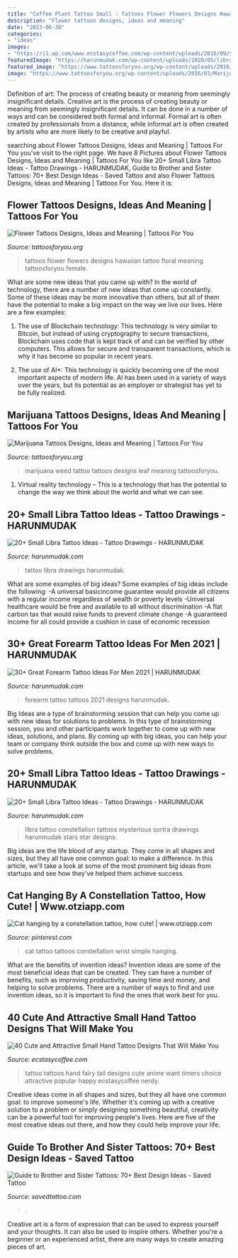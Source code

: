 ```yaml
---
title: "Coffee Plant Tattoo Small : Tattoos Flower Flowers Designs Hawaiian Tattoo Floral Meaning Tattoosforyou Female"
description: "Flower tattoos designs, ideas and meaning"
date: "2023-06-30"
categories:
- "ideas"
images:
- "https://i1.wp.com/www.ecstasycoffee.com/wp-content/uploads/2016/09/Small-tattoos-are-the-popular-choice-of-first-timers..jpg"
featuredImage: "https://harunmudak.com/wp-content/uploads/2020/05/libra-tattoo-ideas-18.jpg"
featured_image: "https://www.tattoosforyou.org/wp-content/uploads/2016/03/Marijuana-Tattoo-Pictures.jpg"
image: "https://www.tattoosforyou.org/wp-content/uploads/2016/03/Marijuana-Tattoo-Pictures.jpg"
---
```



Definition of art: The process of creating beauty or meaning from seemingly insignificant details.
Creative art is the process of creating beauty or meaning from seemingly insignificant details. It can be done in a number of ways and can be considered both formal and informal. Formal art is often created by professionals from a distance, while informal art is often created by artists who are more likely to be creative and playful.

	

		
searching about Flower Tattoos Designs, Ideas and Meaning | Tattoos For You you've visit to the right page. We have 8 Pictures about Flower Tattoos Designs, Ideas and Meaning | Tattoos For You like 20+ Small Libra Tattoo Ideas - Tattoo Drawings - HARUNMUDAK, Guide to Brother and Sister Tattoos: 70+ Best Design Ideas - Saved Tattoo and also Flower Tattoos Designs, Ideas and Meaning | Tattoos For You. Here it is:
		
    
## Flower Tattoos Designs, Ideas And Meaning | Tattoos For You

<img loading=lazy src="http://www.tattoosforyou.org/wp-content/uploads/2013/09/Tattoos-Flowers.jpg" onerror="this.onerror=null;this.src='https://tse3.mm.bing.net/th?id=OIP.5fHd5j2IuYN3ydJiCV1XUwHaJ4&amp;pid=15.1';" alt="Flower Tattoos Designs, Ideas and Meaning | Tattoos For You">

_Source: tattoosforyou.org_

>tattoos flower flowers designs hawaiian tattoo floral meaning tattoosforyou female. 

	

What are some new ideas that you came up with?
In the world of technology, there are a number of new ideas that come up constantly. Some of these ideas may be more innovative than others, but all of them have the potential to make a big impact on the way we live our lives. Here are a few examples:
1. The use of Blockchain technology: This technology is very similar to Bitcoin, but instead of using cryptography to secure transactions, Blockchain uses code that is kept track of and can be verified by other computers. This allows for secure and transparent transactions, which is why it has become so popular in recent years.

2. The use of AI*: This technology is quickly becoming one of the most important aspects of modern life. AI has been used in a variety of ways over the years, but its potential as an employer or strategist has yet to be fully realized.

    
## Marijuana Tattoos Designs, Ideas And Meaning | Tattoos For You

<img loading=lazy src="https://www.tattoosforyou.org/wp-content/uploads/2016/03/Marijuana-Tattoo-Pictures.jpg" onerror="this.onerror=null;this.src='https://tse3.mm.bing.net/th?id=OIP.QrIl0q6D8TshcniQ896ZQQHaFj&amp;pid=15.1';" alt="Marijuana Tattoos Designs, Ideas and Meaning | Tattoos For You">

_Source: tattoosforyou.org_

>marijuana weed tattoo tattoos designs leaf meaning tattoosforyou. 

	

1. Virtual reality technology – This is a technology that has the potential to change the way we think about the world and what we can see.

    
## 20+ Small Libra Tattoo Ideas - Tattoo Drawings - HARUNMUDAK

<img loading=lazy src="https://harunmudak.com/wp-content/uploads/2020/05/libra-tattoo-ideas-18.jpg" onerror="this.onerror=null;this.src='https://tse2.mm.bing.net/th?id=OIP.BOX1ggm2WfYwdRW2w4yhJAHaK1&amp;pid=15.1';" alt="20+ Small Libra Tattoo Ideas - Tattoo Drawings - HARUNMUDAK">

_Source: harunmudak.com_

>tattoo libra drawings harunmudak. 

	

What are some examples of big ideas?
Some examples of big ideas include the following: 
-A universal basicincome guarantee would provide all citizens with a regular income regardless of wealth or poverty levels 
-Universal healthcare would be free and available to all without discrimination 
-A flat carbon tax that would raise funds to prevent climate change 
-A guaranteed income for all could provide a cushion in case of economic recession

    
## 30+ Great Forearm Tattoo Ideas For Men 2021 | HARUNMUDAK

<img loading=lazy src="https://harunmudak.com/wp-content/uploads/2020/12/forearm-tattoos-for-men-28.jpg" onerror="this.onerror=null;this.src='https://tse2.mm.bing.net/th?id=OIP.KmemDcwjynhCWYAmNkGeiAAAAA&amp;pid=15.1';" alt="30+ Great Forearm Tattoo Ideas For Men 2021 | HARUNMUDAK">

_Source: harunmudak.com_

>forearm tattoo tattoos 2021 designs harunmudak. 

	

Big Ideas are a type of brainstorming session that can help you come up with new ideas for solutions to problems. In this type of brainstorming session, you and other participants work together to come up with new ideas, solutions, and plans. By coming up with big ideas, you can help your team or company think outside the box and come up with new ways to solve problems.

    
## 20+ Small Libra Tattoo Ideas - Tattoo Drawings - HARUNMUDAK

<img loading=lazy src="https://harunmudak.com/wp-content/uploads/2020/05/libra-tattoo-ideas-20-768x1024.jpg" onerror="this.onerror=null;this.src='https://tse1.mm.bing.net/th?id=OIP.wNDVpq83Qy53qF6hrf-9DwHaJ4&amp;pid=15.1';" alt="20+ Small Libra Tattoo Ideas - Tattoo Drawings - HARUNMUDAK">

_Source: harunmudak.com_

>libra tattoo constellation tattoos mysterious sortra drawings harunmudak stars star designs. 

	

Big ideas are the life blood of any startup. They come in all shapes and sizes, but they all have one common goal: to make a difference. In this article, we'll take a look at some of the most prominent big ideas from startups and see how they've helped them achieve success.

    
## Cat Hanging By A Constellation Tattoo, How Cute! | Www.otziapp.com

<img loading=lazy src="https://i.pinimg.com/736x/6e/61/32/6e6132856aa57f756c9e10b9eb1dfc7b.jpg" onerror="this.onerror=null;this.src='https://tse1.mm.bing.net/th?id=OIP.X3sykzXwFlBt2MzcqMo0SgHaLS&amp;pid=15.1';" alt="Cat hanging by a constellation tattoo, how cute! | www.otziapp.com">

_Source: pinterest.com_

>cat tattoo tattoos constellation wrist simple hanging. 

	

What are the benefits of invention ideas?
Invention ideas are some of the most beneficial ideas that can be created. They can have a number of benefits, such as improving productivity, saving time and money, and helping to solve problems. There are a number of ways to find and use invention ideas, so it is important to find the ones that work best for you.

    
## 40 Cute And Attractive Small Hand Tattoo Designs That Will Make You

<img loading=lazy src="https://i1.wp.com/www.ecstasycoffee.com/wp-content/uploads/2016/09/Small-tattoos-are-the-popular-choice-of-first-timers..jpg" onerror="this.onerror=null;this.src='https://tse4.mm.bing.net/th?id=OIP.2Tpvg2RlhwLTwEbN7b3a8QHaFj&amp;pid=15.1';" alt="40 Cute and Attractive Small Hand Tattoo Designs That Will Make You">

_Source: ecstasycoffee.com_

>tattoo tattoos hand fairy tail designs cute anime want timers choice attractive popular happy ecstasycoffee nerdy. 

	

Creative ideas come in all shapes and sizes, but they all have one common goal: to improve someone's life. Whether it's coming up with a creative solution to a problem or simply designing something beautiful, creativity can be a powerful tool for improving people's lives. Here are five of the most creative ideas out there, and how they could help improve your life.

    
## Guide To Brother And Sister Tattoos: 70+ Best Design Ideas - Saved Tattoo

<img loading=lazy src="https://www.savedtattoo.com/wp-content/uploads/2021/06/Cartoon-Tattoos-2.jpg" onerror="this.onerror=null;this.src='https://tse1.mm.bing.net/th?id=OIP.gy5718IoLbEFnCjqYalLnQHaHa&amp;pid=15.1';" alt="Guide to Brother and Sister Tattoos: 70+ Best Design Ideas - Saved Tattoo">

_Source: savedtattoo.com_

>. 

	

Creative art is a form of expression that can be used to express yourself and your thoughts. It can also be used to inspire others. Whether you're a beginner or an experienced artist, there are many ways to create amazing pieces of art.

